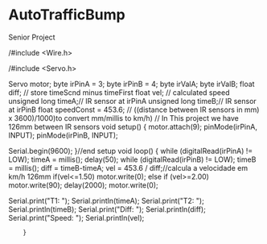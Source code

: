 # AutoTrafficBump
Senior Project



/#include <Wire.h>

/#include <Servo.h>

Servo motor;
byte irPinA = 3;
byte irPinB = 4;
byte irValA;
byte irValB;
float diff; // store timeScnd minus timeFirst
float vel; // calculated speed
unsigned long timeA;// IR sensor at irPinA
unsigned long timeB;// IR sensor at irPinB
float speedConst = 453.6; // ((distance between IR sensors in mm) x 3600)/1000)to convert mm/millis to km/h) 
                          // In This project we have 126mm between IR sensors
void setup()
{
motor.attach(9);
pinMode(irPinA, INPUT);
pinMode(irPinB, INPUT);

Serial.begin(9600);
}//end setup
void loop()
{
while (digitalRead(irPinA) != LOW);
timeA = millis();
delay(50);
while (digitalRead(irPinB) != LOW);
timeB = millis();
diff = timeB-timeA;
vel = 453.6 / diff;//calcula a velocidade em km/h 126mm
if(vel<=1.50)
motor.write(0);
else if (vel>=2.00)
motor.write(90);
delay(2000);
motor.write(0);
     
   
  Serial.print("T1: ");
  Serial.println(timeA);
  Serial.print("T2: ");
   Serial.println(timeB);
   Serial.print("Diff: ");
   Serial.println(diff);
   Serial.print("Speed: ");
   Serial.println(vel);
    
    

       
        }

